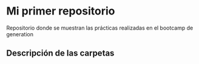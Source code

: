 # Mi primer repositorio

Repositorio donde se muestran las prácticas
realizadas en el bootcamp de generation

## Descripción de las carpetas
